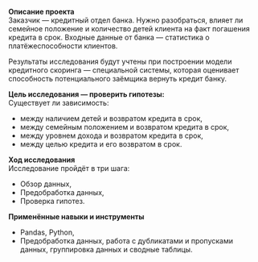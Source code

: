 **Описание проекта**<br>
Заказчик — кредитный отдел банка. Нужно разобраться, влияет ли семейное положение и количество детей клиента на факт погашения кредита в срок. Входные данные от банка — статистика о платёжеспособности клиентов.

Результаты исследования будут учтены при построении модели кредитного скоринга — специальной системы, которая оценивает способность потенциального заёмщика вернуть кредит банку.

**Цель исследования — проверить гипотезы:**<br>
Существует ли зависимость:

 - между наличием детей и возвратом кредита в срок,
 - между семейным положением и возвратом кредита в срок,
 - между уровнем дохода и возвратом кредита в срок,
 - между целью кредита и его возвратом в срок.


**Ход исследования**<br>
Исследование пройдёт в три шага:

 - Обзор данных,
 - Предобработка данных,
 - Проверка гипотез.

**Применённые навыки и инструменты**
 - Pandas, Python,
 - Предобработка данных, работа с дубликатами и пропусками данных, группировка данных и сводные таблицы.
